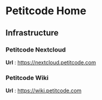 <!-- TITLE: PETITCODE HOME -->
<!-- SUBTITLE: This is the Homepage of the Petitcode Wiki -->

# Petitcode Home

## Infrastructure 

### Petitcode Nextcloud

**Url** : https://nextcloud.petitcode.com


### Petitcode Wiki 

**Url** : https://wiki.petitcode.com
